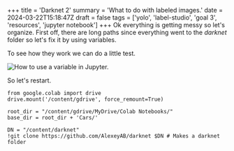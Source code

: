 +++
title = 'Darknet 2'
summary = 'What to do with labeled images.'
date = 2024-03-22T15:18:47Z
draft = false
tags = ['yolo', 'label-studio', 'goal 3', 'resources', 'jupyter notebook']
+++
Ok everything is getting messy so let's organize.
First off, there are long paths since everything went to the *darknet* folder so let's fix it by using variables.

To see how they work we can do a little test.

![How to use a variable in Jupyter.](variable.png)

So let's restart.

```
from google.colab import drive
drive.mount('/content/gdrive', force_remount=True)

root_dir = "/content/gdrive/MyDrive/Colab Notebooks/"
base_dir = root_dir + 'Cars/'

DN = "/content/darknet"
!git clone https://github.com/AlexeyAB/darknet $DN # Makes a darknet folder



```
